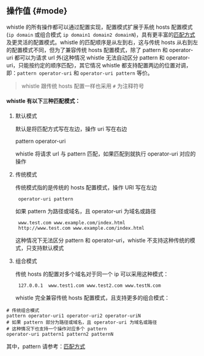 ## 操作值 {#mode}

whistle 的所有操作都可以通过配置实现，配置模式扩展于系统 hosts 配置模式 (`ip domain` 或组合模式 `ip domain1 domain2 domainN`)，具有更丰富的[匹配方式](pattern.html) 及更灵活的配置模式。whistle 的匹配顺序是从左到右，这与传统 hosts 从右到左的配置模式不同，但为了兼容传统 hosts 配置模式，除了 pattern 和 operator-uri 都可以为请求 url 外(这种情况 whistle 无法自动区分 pattern 和 operator-uri，只能按约定的顺序匹配)，其它情况 whistle 都支持配置两边的位置对调，即：`pattern operator-uri` 和 `operator-uri pattern` 等价。

> whistle 跟传统 hosts 配置一样也采用 `#` 为注释符号


#### whistle 有以下三种匹配模式：

1. 默认模式

	默认是将匹配方式写在左边，操作 uri 写在右边
    
    pattern operator-uri
    
	whistle 将请求 url 与 pattern 匹配，如果匹配到就执行 operator-uri 对应的操作

2. 传统模式

	传统模式指的是传统的 hosts 配置模式，操作 URI 写在左边

		operator-uri pattern

	如果 pattern 为路径或域名，且 operator-uri 为域名或路径
    
		www.test.com www.example.com/index.html
		http://www.test.com www.example.com/index.html
		
	这种情况下无法区分 pattern 和 operator-uri，whistle 不支持这种传统的模式，只支持默认模式
	
3. 组合模式

	传统 hosts 的配置对多个域名对于同一个 ip 可以采用这种模式：
    
		127.0.0.1  www.test1.com www.test2.com www.testN.com
		
	whistle 完全兼容传统 hosts 配置模式，且支持更多的组合模式：
  ```
  # 传统组合模式
  pattern operator-uri1 operator-uri2 operator-uriN
  # 如果 pattern 部分为路径或域名，且 operator-uri 为域名或路径
  # 这种情况下也支持一个操作对应多个 pattern
  operator-uri pattern1 pattern2 patternN
  ```
其中，pattern 请参考：[匹配方式](pattern.html)
